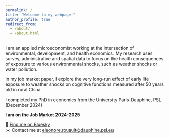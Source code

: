 ```yaml
---
permalink: /
title: "Welcome to my webpage!"
author_profile: true
redirect_from: 
  - /about/
  - /about.html
---
```


I am an applied microeconomist working at the intersection of environmental, development, and health economics. My research uses survey, administrative and spatial data to focus on the health consequences of exposure to various environmental shocks, such as weather shocks or water pollution.

In my job market paper, I explore the very long-run effect of early life exposure to weather shocks on cognitive functions measured after 50 years old in rural China. 

I completed my PhD in economics from the University Paris-Dauphine, PSL (December 2024)

**I am on the Job Market 2024-2025**

🦋 [Find me on Bluesky](https://bsky.app/profile/eleonorerouault.bsky.social)  
✉️ Contact me at [eleonore.rouault@dauphine.psl.eu](mailto:eleonore.rouault@dauphine.psl.eu)

